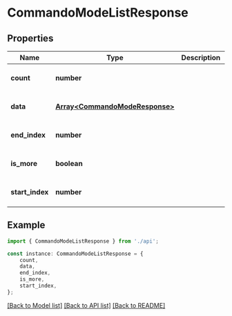 # CommandoModeListResponse


## Properties

Name | Type | Description | Notes
------------ | ------------- | ------------- | -------------
**count** | **number** |  | [optional] [default to undefined]
**data** | [**Array&lt;CommandoModeResponse&gt;**](CommandoModeResponse.md) |  | [optional] [default to undefined]
**end_index** | **number** |  | [optional] [default to undefined]
**is_more** | **boolean** |  | [optional] [default to false]
**start_index** | **number** |  | [optional] [default to undefined]

## Example

```typescript
import { CommandoModeListResponse } from './api';

const instance: CommandoModeListResponse = {
    count,
    data,
    end_index,
    is_more,
    start_index,
};
```

[[Back to Model list]](../README.md#documentation-for-models) [[Back to API list]](../README.md#documentation-for-api-endpoints) [[Back to README]](../README.md)
